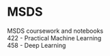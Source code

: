 # MSDS
MSDS coursework and notebooks <br>
422 - Practical Machine Learning <br>
458 - Deep Learning
